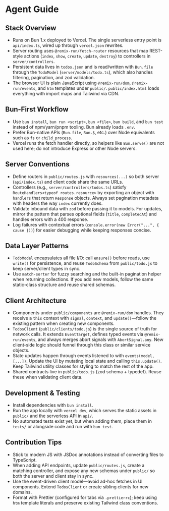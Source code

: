 # Agent Guide

## Stack Overview

- Runs on Bun 1.x deployed to Vercel. The single serverless entry point is `api/index.ts`, wired up through `vercel.json` rewrites.
- Server routing uses `@remix-run/fetch-router` resources that map REST-style actions (`index`, `show`, `create`, `update`, `destroy`) to controllers in `server/controllers`.
- Persistent data lives in `todos.json` and is read/written with `Bun.file` through the `TodoModel` (`server/models/todo.ts`), which also handles filtering, pagination, and zod validation.
- The browser UI is plain JavaScript using `@remix-run/dom`, `@remix-run/events`, and `htm` templates under `public/`. `public/index.html` loads everything with import maps and Tailwind via CDN.

## Bun-First Workflow

- Use `bun install`, `bun run <script>`, `bun <file>`, `bun build`, and `bun test` instead of npm/yarn/pnpm tooling. Bun already loads `.env`.
- Prefer Bun-native APIs (`Bun.file`, `Bun.$`, etc.) over Node equivalents such as `fs` or `child_process`.
- Vercel runs the fetch handler directly, so helpers like `Bun.serve()` are not used here; do not introduce Express or other Node servers.

## Server Conventions

- Define routers in `public/routes.js` with `resources(...)` so both server (`api/index.ts`) and client code share the same URLs.
- Controllers (e.g., `server/controllers/todos.ts`) satisfy `RouteHandlers<typeof routes.resource>` by exporting an object with `handlers` that return `Response` objects. Always set pagination metadata with headers the way `index` currently does.
- Validate inbound data with `zod` before passing it to models. For updates, mirror the pattern that parses optional fields (`title`, `completedAt`) and handles errors with a 400 response.
- Log failures with contextual errors (`console.error(new Error("...", { cause }))`) for easier debugging while keeping responses concise.

## Data Layer Patterns

- `TodoModel` encapsulates all file I/O: call `ensure()` before reads, use `write()` for persistence, and reuse `TodoSchema` from `public/todo.js` to keep server/client types in sync.
- Use `match-sorter` for fuzzy searching and the built-in pagination helper when returning collections. If you add new models, follow the same static-class structure and reuse shared schemas.

## Client Architecture

- Components under `public/components` are `@remix-run/dom` handles. They receive a `this` context with `signal`, `context`, and `update()`—follow the existing pattern when creating new components.
- `TodosClient` (`public/clients/todo.js`) is the single source of truth for network calls. It extends `EventTarget`, defines typed events via `@remix-run/events`, and always merges abort signals with `AbortSignal.any`. New client-side logic should funnel through this class or similar service objects.
- State updates happen through events listened to with `events(model, [...])`. Update the UI by mutating local state and calling `this.update()`. Keep Tailwind utility classes for styling to match the rest of the app.
- Shared contracts live in `public/todo.js` (zod schema + typedef). Reuse these when validating client data.

## Development & Testing

- Install dependencies with `bun install`.
- Run the app locally with `vercel dev`, which serves the static assets in `public/` and the serverless API in `api/`.
- No automated tests exist yet, but when adding them, place them in `tests/` or alongside code and run with `bun test`.

## Contribution Tips

- Stick to modern JS with JSDoc annotations instead of converting files to TypeScript.
- When adding API endpoints, update `public/routes.js`, create a matching controller, and expose any new schemas under `public/` so both the server and client stay in sync.
- Use the event-driven client model—avoid ad-hoc fetches in UI components. Extend `TodosClient` or create sibling clients for new domains.
- Format with Prettier (configured for tabs via `.prettierrc`); keep using `htm` template literals and preserve existing Tailwind class conventions.
